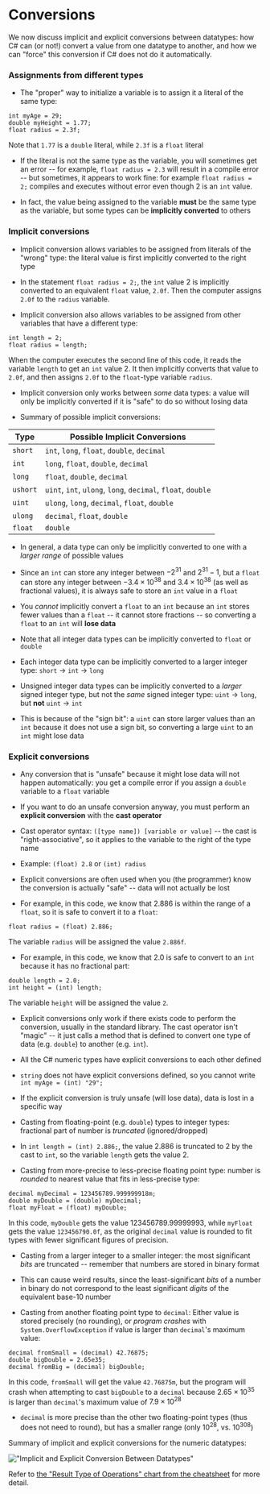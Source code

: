 # Conversions

We now discuss implicit and explicit conversions between datatypes: how C# can (or not!) convert a value from one datatype to another, and how we can "force" this conversion if C# does not do it automatically.

### Assignments from different types

- The "proper" way to initialize a variable is to assign it a literal of the same type:

```
int myAge = 29;
double myHeight = 1.77;
float radius = 2.3f;
```

Note that `1.77` is a `double` literal, while `2.3f` is a `float` literal

- If the literal is not the same type as the variable, you will sometimes get an error -- for example, `float radius = 2.3` will result in a compile error -- but sometimes, it appears to work fine: for example `float radius = 2;` compiles and executes without error even though 2 is an `int` value.

- In fact, the value being assigned to the variable **must** be the same type as the variable, but some types can be **implicitly converted** to others

### Implicit conversions

- Implicit conversion allows variables to be assigned from literals of the "wrong" type: the literal value is first implicitly converted to the right type

- In the statement `float radius = 2;`, the `int` value 2 is implicitly converted to an equivalent `float` value, `2.0f`. Then the computer assigns `2.0f` to the `radius` variable.

- Implicit conversion also allows variables to be assigned from other variables that have a different type:

```
int length = 2;
float radius = length;
```

When the computer executes the second line of this code, it reads the variable `length` to get an `int` value 2. It then implicitly converts that value to `2.0f`, and then assigns `2.0f` to the `float`-type variable `radius`.

- Implicit conversion only works between *some* data types: a value will only be implicitly converted if it is "safe" to do so without losing data

- Summary of possible implicit conversions:

| Type     | Possible Implicit Conversions                               |
| -------- | --------------------------                                  |
| `short`  | `int`, `long`, `float`, `double`, `decimal`                 |
| `int`    | `long`, `float`, `double`, `decimal`                        |
| `long`   | `float`, `double`, `decimal`                                |
| `ushort` | `uint`, `int`, `ulong`, `long`, `decimal`, `float`, `double`|
| `uint`   | `ulong`, `long`, `decimal`, `float`, `double`               |
| `ulong`  | `decimal`, `float`, `double`                                |
| `float`  | `double`                                                    |

- In general, a data type can only be implicitly converted to one with a *larger range* of possible values

- Since an `int` can store any integer between $-2^{31}$ and $2^{31}-1$, but a `float` can store any integer between $-3.4 \times 10^{38}$ and $3.4 \times 10^{38}$ (as well as fractional values), it is always safe to store an `int` value in a `float`

- You *cannot* implicitly convert a `float` to an `int` because an `int` stores fewer values than a `float` -- it cannot store fractions -- so converting a `float` to an `int` will **lose data**

- Note that all integer data types can be implicitly converted to `float` or `double`

- Each integer data type can be implicitly converted to a larger integer type: `short` $\rightarrow$ `int` $\rightarrow$ `long`

- Unsigned integer data types can be implicitly converted to a *larger* signed integer type, but not the *same* signed integer type: `uint` $\rightarrow$ `long`, but **not** `uint` $\rightarrow$ `int`

- This is because of the "sign bit": a `uint` can store larger values than an `int` because it does not use a sign bit, so converting a large `uint` to an `int` might lose data

### Explicit conversions

- Any conversion that is "unsafe" because it might lose data will not happen automatically: you get a compile error if you assign a `double` variable to a `float` variable

- If you want to do an unsafe conversion anyway, you must perform an **explicit conversion** with the **cast operator**

- Cast operator syntax: `([type name]) [variable or value]` -- the cast is "right-associative", so it applies to the variable to the right of the type name

- Example: `(float) 2.8` or `(int) radius`

- Explicit conversions are often used when you (the programmer) know the conversion is actually "safe" -- data will not actually be lost

- For example, in this code, we know that 2.886 is within the range of a `float`, so it is safe to convert it to a `float`:

```
float radius = (float) 2.886;
```

The variable `radius` will be assigned the value `2.886f`.

- For example, in this code, we know that 2.0 is safe to convert to an `int` because it has no fractional part:

```
double length = 2.0;
int height = (int) length;
```

The variable `height` will be assigned the value `2`.

- Explicit conversions only work if there exists code to perform the conversion, usually in the standard library. The cast operator isn't "magic" -- it just calls a method that is defined to convert one type of data (e.g. `double`) to another (e.g. `int`).
- All the C# numeric types have explicit conversions to each other defined
- `string` does not have explicit conversions defined, so you cannot write `int myAge = (int) "29";`

- If the explicit conversion is truly unsafe (will lose data), data is lost in a specific way

- Casting from floating-point (e.g. `double`) types to integer types: fractional part of number is *truncated* (ignored/dropped)

- In `int length = (int) 2.886;`, the value 2.886 is truncated to 2 by the cast to `int`, so the variable `length` gets the value 2.

- Casting from more-precise to less-precise floating point type: number is *rounded* to nearest value that fits in less-precise type:

```
decimal myDecimal = 123456789.999999918m;
double myDouble = (double) myDecimal;
float myFloat = (float) myDouble;
```

In this code, `myDouble` gets the value 123456789.99999993, while `myFloat` gets the value `123456790.0f`, as the original `decimal` value is rounded to fit types with fewer significant figures of precision.

- Casting from a larger integer to a smaller integer: the most significant *bits* are truncated -- remember that numbers are stored in binary format

- This can cause weird results, since the least-significant *bits* of a number in binary do not correspond to the least significant *digits* of the equivalent base-10 number

- Casting from another floating point type to `decimal`: Either value is stored precisely (no rounding), or *program crashes* with `System.OverflowException` if value is larger than `decimal`'s maximum value:

```
decimal fromSmall = (decimal) 42.76875;
double bigDouble = 2.65e35;
decimal fromBig = (decimal) bigDouble;
```

In this code, `fromSmall` will get the value `42.76875m`, but the program will crash when attempting to cast `bigDouble` to a `decimal` because $2.65 \times 10^{35}$ is larger than `decimal`'s maximum value of $7.9 \times 10^{28}$

- `decimal` is more precise than the other two floating-point types (thus does not need to round), but has a smaller range (only $10^{28}$, vs. $10^{308}$)

Summary of implicit and explicit conversions for the numeric datatypes:

!["Implicit and Explicit Conversion Between Datatypes"](img/conversions)

Refer to [the "Result Type of Operations" chart from the cheatsheet](../datatypes_in_csharp.html#result-type-of-operations) for more detail.
